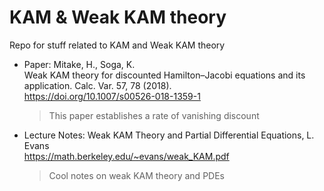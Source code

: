 # KAM & Weak KAM theory
Repo for stuff related to KAM and Weak KAM theory


- Paper: 
  Mitake, H., Soga, K. <br>
  Weak KAM theory for discounted Hamilton–Jacobi equations and its application. Calc. Var. 57, 78 (2018).<br>   https://doi.org/10.1007/s00526-018-1359-1
  > This paper establishes a rate of vanishing discount
   
- Lecture Notes: Weak KAM Theory and Partial Differential Equations, L. Evans <br>
  https://math.berkeley.edu/~evans/weak_KAM.pdf
  > Cool notes on weak KAM theory and PDEs
